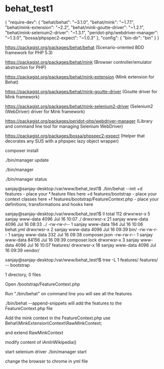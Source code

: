 # behat_test1

{
  "require-dev": {
    "behat/behat": "~3.1.0",
    "behat/mink": "~1.7.1",
    "behat/mink-extension": "~2.2",
    "behat/mink-goutte-driver": "~1.2.1",
    "behat/mink-selenium2-driver": "~1.3.1",
    "peridot-php/webdriver-manager": "~1.3.0",
    "bossa/phpspec2-expect": "~1.0.3"
  },
  "config": {
    "bin-dir": "bin"
  }
}


https://packagist.org/packages/behat/behat
(Scenario-oriented BDD framework for PHP 5.3)

https://packagist.org/packages/behat/mink
(Browser controller/emulator abstraction for PHP)

https://packagist.org/packages/behat/mink-extension
(Mink extension for Behat)

https://packagist.org/packages/behat/mink-goutte-driver
(Goutte driver for Mink framework)

https://packagist.org/packages/behat/mink-selenium2-driver
(Selenium2 (WebDriver) driver for Mink framework)

https://packagist.org/packages/peridot-php/webdriver-manager
(Library and command line tool for managing Selenium WebDriver)

https://packagist.org/packages/bossa/phpspec2-expect
(Helper that decorates any SUS with a phpspec lazy object wrapper)


composer install

./bin/manager update

./bin/manager

./bin/manager status


sanjay@sanjay-desktop:/var/www/behat_test1$ ./bin/behat --init
+d features - place your *.feature files here
+d features/bootstrap - place your context classes here
+f features/bootstrap/FeatureContext.php - place your definitions, transformations and hooks here


sanjay@sanjay-desktop:/var/www/behat_test1$ ll
total 112
drwxrwsr-x  5 sanjay www-data  4096 Jul 16 10:07 ./
drwxrwsr-x 21 sanjay www-data  4096 Jul 16 08:33 ../
-rw-rw-r--  1 sanjay www-data   194 Jul 16 10:06 behat.yml
drwxrwsr-x  2 sanjay www-data  4096 Jul 16 09:39 bin/
-rw-rw-r--  1 sanjay www-data   332 Jul 16 09:38 composer.json
-rw-rw-r--  1 sanjay www-data 84156 Jul 16 09:39 composer.lock
drwxrwsr-x  3 sanjay www-data  4096 Jul 16 10:07 features/
drwxrwsr-x 18 sanjay www-data  4096 Jul 16 09:39 vendor/



sanjay@sanjay-desktop:/var/www/behat_test1$ tree -L 1 features/
features/
-- bootstrap

1 directory, 0 files


Open /bootstrap/FeatureContext.php


Run "./bin/behat" on command line
you will see all the features



./bin/behat --append-snippets
will add the features to the FeatureContext.php file


Add the mink context in the FeatureContext.php
use Behat\MinkExtension\Context\RawMinkContext;

and extend RawMinkContext


modify content of iAmInWikipedia()

start selenium driver
./bin/manager start


change the browser to chrome in yml file








